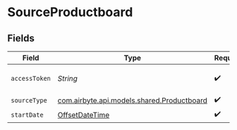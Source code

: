 # SourceProductboard


## Fields

| Field                                                                                                                      | Type                                                                                                                       | Required                                                                                                                   | Description                                                                                                                |
| -------------------------------------------------------------------------------------------------------------------------- | -------------------------------------------------------------------------------------------------------------------------- | -------------------------------------------------------------------------------------------------------------------------- | -------------------------------------------------------------------------------------------------------------------------- |
| `accessToken`                                                                                                              | *String*                                                                                                                   | :heavy_check_mark:                                                                                                         | Your Productboard access token. See https://developer.productboard.com/reference/authentication for steps to generate one. |
| `sourceType`                                                                                                               | [com.airbyte.api.models.shared.Productboard](../../models/shared/Productboard.md)                                          | :heavy_check_mark:                                                                                                         | N/A                                                                                                                        |
| `startDate`                                                                                                                | [OffsetDateTime](https://docs.oracle.com/javase/8/docs/api/java/time/OffsetDateTime.html)                                  | :heavy_check_mark:                                                                                                         | N/A                                                                                                                        |